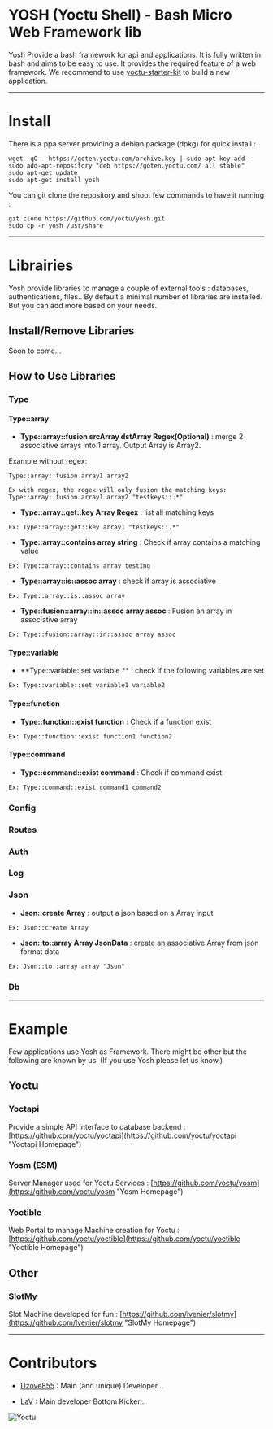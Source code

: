 # YOSH (Yoctu Shell) - Bash Micro Web Framework lib

Yosh Provide a bash framework for api and applications.
It is fully written in bash and aims to be easy to use. It provides the required feature of a web framework.
We recommend to use [yoctu-starter-kit](https://github.com/yoctu/yoctu-starter-kit) to build a new application.

---

# Install

There is a ppa server providing a debian package (dpkg) for quick install :
```
wget -qO - https://goten.yoctu.com/archive.key | sudo apt-key add -
sudo add-apt-repository "deb https://goten.yoctu.com/ all stable"
sudo apt-get update
sudo apt-get install yosh
```

You can git clone the repository and shoot few commands to have it running :

```
git clone https://github.com/yoctu/yosh.git
sudo cp -r yosh /usr/share
```

---



# Librairies

Yosh provide libraries to manage a couple of external tools : databases, authentications, files..
By default a minimal number of libraries are installed. But you can add more based on your needs.

## Install/Remove Libraries

Soon to come...

## How to Use Libraries 

### Type

#### Type::array
- **Type::array::fusion srcArray dstArray Regex(Optional)** : merge 2 associative arrays into 1 array. Output Array is Array2.

Example without regex:
```
Type::array::fusion array1 array2
```
```
Ex with regex, the regex will only fusion the matching keys: Type::array::fusion array1 array2 "testkeys::.*"
```
- **Type::array::get::key Array Regex** : list all matching keys
```
Ex: Type::array::get::key array1 "testkeys::.*"
```
- **Type::array::contains array string** : Check if array contains a matching value
```
Ex: Type::array::contains array testing
```
- **Type::array::is::assoc array** : check if array is associative
```
Ex: Type::array::is::assoc array
```
- **Type::fusion::array::in::assoc array assoc** : Fusion an array in associative array
```
Ex: Type::fusion::array::in::assoc array assoc
```
#### Type::variable
- **Type::variable::set variable ** : check if the following variables are set 
```
Ex: Type::variable::set variable1 variable2
```
#### Type::function
- **Type::function::exist function** : Check if a function exist
```
Ex: Type::function::exist function1 function2
```
#### Type::command
- **Type::command::exist command** : Check if command exist
```
Ex: Type::command::exist command1 command2
```
### Config

### Routes

### Auth

### Log

### Json
- **Json::create Array** : output a json based on a Array input
```
Ex: Json::create Array
```
- **Json::to::array Array JsonData** : create an associative Array from json format data 
```
Ex: Json::to::array array "Json"
```

### Db

---


# Example

Few applications use Yosh as Framework. There might be other but the following are known by us. 
(If you use Yosh please let us know.)

## Yoctu

### Yoctapi
Provide a simple API interface to database backend :
[https://github.com/yoctu/yoctapi](https://github.com/yoctu/yoctapi "Yoctapi Homepage")

### Yosm (ESM)
Server Manager used for Yoctu Services :
[https://github.com/yoctu/yosm](https://github.com/yoctu/yosm "Yosm Homepage")

### Yoctible
Web Portal to manage Machine creation for Yoctu :
[https://github.com/yoctu/yoctible](https://github.com/yoctu/yoctible "Yoctible Homepage")

## Other

### SlotMy
Slot Machine developed for fun :
[https://github.com/lvenier/slotmy](https://github.com/lvenier/slotmy "SlotMy Homepage")

---


# Contributors

- [Dzove855](https://github.com/dzove855 "Dzove855 Homepage") : Main (and unique) Developer...

- [LaV](https://github.com/lvenier "LaV Homepage") : Main developer Bottom Kicker...


![Yoctu](https://www.yoctu.com/wp-content/themes/yoctu/images/logo.svg "Yoctu")
